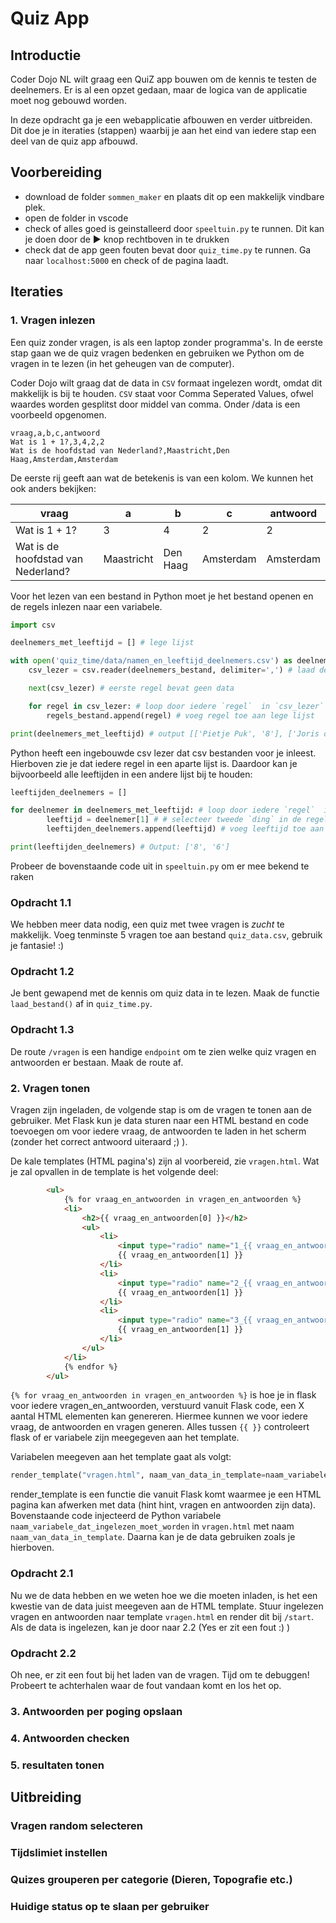 # Quiz App

## Introductie
Coder Dojo NL wilt graag een QuiZ app bouwen om de kennis te testen de deelnemers. Er is al een opzet gedaan, maar de logica van de applicatie moet nog gebouwd worden.

In deze opdracht ga je een webapplicatie afbouwen en verder uitbreiden. Dit doe je in iteraties (stappen) waarbij je aan het eind van iedere stap een deel van de quiz app afbouwd.

## Voorbereiding
- download de folder `sommen_maker` en plaats dit op een makkelijk vindbare plek.
- open de folder in vscode
- check of alles goed is geinstalleerd door `speeltuin.py` te runnen. Dit kan je doen door de ▶️ knop rechtboven in te drukken
- check dat de app geen fouten bevat door `quiz_time.py` te runnen. Ga naar `localhost:5000` en check of de pagina laadt.

## Iteraties

### 1. Vragen inlezen
Een quiz zonder vragen, is als een laptop zonder programma's. In de eerste stap gaan we de quiz vragen bedenken en gebruiken we Python om de vragen in te lezen (in het geheugen van de computer).

Coder Dojo wilt graag dat de data in `CSV` formaat ingelezen wordt, omdat dit makkelijk is bij te houden. `CSV` staat voor Comma Seperated Values, ofwel waardes worden gesplitst door middel van comma. Onder /data is een voorbeeld opgenomen. 

```CSV
vraag,a,b,c,antwoord
Wat is 1 + 1?,3,4,2,2
Wat is de hoofdstad van Nederland?,Maastricht,Den Haag,Amsterdam,Amsterdam
```
De eerste rij geeft aan wat de betekenis is van een kolom. We kunnen het ook anders bekijken:

vraag                               | a         | b         | c         | antwoord |
----------------------------------- |-----------|-----------|-----------|----------|
Wat is 1 + 1?                       | 3         | 4         | 2         | 2        |
Wat is de hoofdstad van Nederland?  | Maastricht| Den Haag  | Amsterdam | Amsterdam|

Voor het lezen van een bestand in Python moet je het bestand openen en de regels inlezen naar een variabele.

```Python
import csv

deelnemers_met_leeftijd = [] # lege lijst

with open('quiz_time/data/namen_en_leeftijd_deelnemers.csv') as deelnemers_bestand: # deze regelt open het bestand
    csv_lezer = csv.reader(deelnemers_bestand, delimiter=',') # laad de data

    next(csv_lezer) # eerste regel bevat geen data

    for regel in csv_lezer: # loop door iedere `regel`  in `csv_lezer`
        regels_bestand.append(regel) # voeg regel toe aan lege lijst

print(deelnemers_met_leeftijd) # output [['Pietje Puk', '8'], ['Joris de groen', '6']]
```

Python heeft een ingebouwde csv lezer dat csv bestanden voor je inleest. Hierboven zie je dat iedere regel in een aparte lijst is. Daardoor kan je bijvoorbeeld alle leeftijden in een andere lijst bij te houden:

```python
leeftijden_deelnemers = []

for deelnemer in deelnemers_met_leeftijd: # loop door iedere `regel`  in `csv_lezer`
        leeftijd = deelnemer[1] # # selecteer tweede `ding` in de regel. Ja computers tellen vanaf 0 ;)
        leeftijden_deelnemers.append(leeftijd) # voeg leeftijd toe aan lijst

print(leeftijden_deelnemers) # Output: ['8', '6']
```

Probeer de bovenstaande code uit in `speeltuin.py` om er mee bekend te raken

### Opdracht 1.1
We hebben meer data nodig, een quiz met twee vragen is *zucht* te makkelijk. Voeg tenminste 5 vragen toe aan bestand `quiz_data.csv`, gebruik je fantasie! :)

### Opdracht 1.2
Je bent gewapend met de kennis om quiz data in te lezen. Maak de functie `laad_bestand()` af in `quiz_time.py`.

### Opdracht 1.3
De route `/vragen` is een handige `endpoint` om te zien welke quiz vragen en antwoorden er bestaan. Maak de route af. 

### 2. Vragen tonen
Vragen zijn ingeladen, de volgende stap is om de vragen te tonen aan de gebruiker. Met Flask kun je data sturen naar een HTML bestand en code toevoegen om voor iedere vraag, de antwoorden te laden in het scherm (zonder het correct antwoord uiteraard ;) ). 

De kale templates (HTML pagina's) zijn al voorbereid, zie `vragen.html`. Wat je zal opvallen in de template is het volgende deel: 

```HTML
        <ul>
            {% for vraag_en_antwoorden in vragen_en_antwoorden %}
            <li>
                <h2>{{ vraag_en_antwoorden[0] }}</h2>
                <ul>
                    <li>
                        <input type="radio" name="1_{{ vraag_en_antwoorden[0] }}" value="{{ vraag_en_antwoorden[1] }}">
                        {{ vraag_en_antwoorden[1] }}
                    </li>
                    <li>
                        <input type="radio" name="2_{{ vraag_en_antwoorden[0] }}" value="{{ vraag_en_antwoorden[1] }}">
                        {{ vraag_en_antwoorden[1] }}
                    </li>
                    <li>
                        <input type="radio" name="3_{{ vraag_en_antwoorden[0] }}" value="{{ vraag_en_antwoorden[1] }}">
                        {{ vraag_en_antwoorden[1] }}
                    </li>
                </ul>
            </li>
            {% endfor %}
        </ul>
```

`{% for vraag_en_antwoorden in vragen_en_antwoorden %}` is hoe je in flask voor iedere vragen_en_antwoorden, verstuurd vanuit Flask code, een X aantal HTML elementen kan genereren. Hiermee kunnen we voor iedere vraag, de antwoorden en vragen generen. Alles tussen `{{ }}` controleert flask of er variabele zijn meegegeven aan het template.

Variabelen meegeven aan het template gaat als volgt: 

```Python
render_template("vragen.html", naam_van_data_in_template=naam_variabele_dat_ingelezen_moet_worden, naam_van_data_in_template2=naam_variabele_dat_ingelezen_moet_worden2, ...)
```

render_template is een functie die vanuit Flask komt waarmee je een HTML pagina kan afwerken met data (hint hint, vragen en antwoorden zijn data). Bovenstaande code injecteerd de Python variabele `naam_variabele_dat_ingelezen_moet_worden` in `vragen.html` met naam `naam_van_data_in_template`. Daarna kan je de data gebruiken zoals je hierboven.

### Opdracht 2.1
Nu we de data hebben en we weten hoe we die moeten inladen, is het een kwestie van de data juist meegeven aan de HTML template. Stuur ingelezen vragen en antwoorden naar template `vragen.html` en render dit bij `/start`. Als de data is ingelezen, kan je door naar 2.2 (Yes er zit een fout :) )

### Opdracht 2.2
Oh nee, er zit een fout bij het laden van de vragen. Tijd om te debuggen! Probeert te achterhalen waar de fout vandaan komt en los het op.

### 3. Antwoorden per poging opslaan


### 4. Antwoorden checken


### 5. resultaten tonen

## Uitbreiding

### Vragen random selecteren

### Tijdslimiet instellen

### Quizes grouperen per categorie (Dieren, Topografie etc.)

### Huidige status op te slaan per gebruiker

